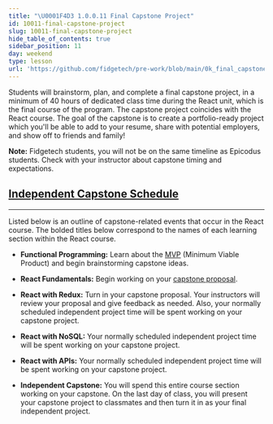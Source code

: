 ```yaml
---
title: "\U0001F4D3 1.0.0.11 Final Capstone Project"
id: 10011-final-capstone-project
slug: 10011-final-capstone-project
hide_table_of_contents: true
sidebar_position: 11
day: weekend
type: lesson
url: 'https://github.com/fidgetech/pre-work/blob/main/0k_final_capstone_project.md'
---
```


Students will brainstorm, plan, and complete a final capstone project, in a minimum of 40 hours of dedicated class time during the React unit, which is the final course of the program. The capstone project coincides with the React course. The goal of the capstone is to create a portfolio-ready project which you'll be able to add to your resume, share with potential employers, and show off to friends and family!

**Note:** Fidgetech students, you will not be on the same timeline as Epicodus students. Check with your instructor about capstone timing and expectations.

## [Independent Capstone Schedule](#independent-capstone-schedule)

---

Listed below is an outline of capstone-related events that occur in the React course. The bolded titles below correspond to the names of each learning section within the React course.

* **Functional Programming:** Learn about the [MVP]( https://old.learnhowtoprogram.com/fidgetech-4-react/4-0-functional-programming-with-javascript/4-0-0-14-capstone-planning-the-minimum-viable-product) (Minimum Viable Product) and begin brainstorming capstone ideas.

* **React Fundamentals:** Begin working on your [capstone proposal]( https://old.learnhowtoprogram.com/fidgetech-4-react/4-1-react-fundamentals/4-1-0-15-independent-capstone-project-proposal).

* **React with Redux:** Turn in your capstone proposal. Your instructors will review your proposal and give feedback as needed. Also, your normally scheduled independent project time will be spent working on your capstone project.

* **React with NoSQL:** Your normally scheduled independent project time will be spent working on your capstone project.

* **React with APIs:** Your normally scheduled independent project time will be spent working on your capstone project.

* **Independent Capstone:** You will spend this entire course section working on your capstone. On the last day of class, you will present your capstone project to classmates and then turn it in as your final independent project.